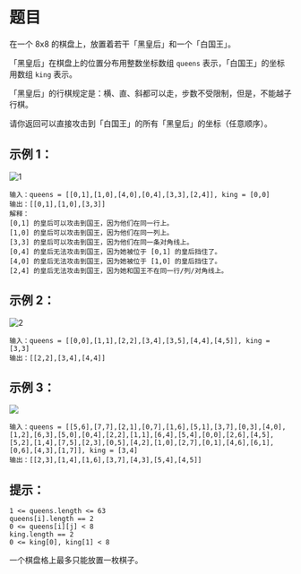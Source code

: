 题目
=====
在一个 8x8 的棋盘上，放置着若干「黑皇后」和一个「白国王」。

「黑皇后」在棋盘上的位置分布用整数坐标数组 `queens` 表示，「白国王」的坐标用数组 `king` 表示。

「黑皇后」的行棋规定是：横、直、斜都可以走，步数不受限制，但是，不能越子行棋。

请你返回可以直接攻击到「白国王」的所有「黑皇后」的坐标（任意顺序）。

示例 1：
---
![1](https://i.loli.net/2021/03/26/oXEJpUt9QGPBxH5.jpg)
```
输入：queens = [[0,1],[1,0],[4,0],[0,4],[3,3],[2,4]], king = [0,0]
输出：[[0,1],[1,0],[3,3]]
解释： 
[0,1] 的皇后可以攻击到国王，因为他们在同一行上。 
[1,0] 的皇后可以攻击到国王，因为他们在同一列上。 
[3,3] 的皇后可以攻击到国王，因为他们在同一条对角线上。 
[0,4] 的皇后无法攻击到国王，因为她被位于 [0,1] 的皇后挡住了。 
[4,0] 的皇后无法攻击到国王，因为她被位于 [1,0] 的皇后挡住了。 
[2,4] 的皇后无法攻击到国王，因为她和国王不在同一行/列/对角线上。
```
示例 2：
---
![2](https://i.loli.net/2021/03/26/BsCnkt3mKzqY9lT.jpg)
```
输入：queens = [[0,0],[1,1],[2,2],[3,4],[3,5],[4,4],[4,5]], king = [3,3]
输出：[[2,2],[3,4],[4,4]]
```
示例 3：
---
![](https://i.loli.net/2021/03/26/yxauXSwWnTH95Qo.jpg)
```
输入：queens = [[5,6],[7,7],[2,1],[0,7],[1,6],[5,1],[3,7],[0,3],[4,0],[1,2],[6,3],[5,0],[0,4],[2,2],[1,1],[6,4],[5,4],[0,0],[2,6],[4,5],[5,2],[1,4],[7,5],[2,3],[0,5],[4,2],[1,0],[2,7],[0,1],[4,6],[6,1],[0,6],[4,3],[1,7]], king = [3,4]
输出：[[2,3],[1,4],[1,6],[3,7],[4,3],[5,4],[4,5]]
```
提示：
---
```
1 <= queens.length <= 63
queens[i].length == 2
0 <= queens[i][j] < 8
king.length == 2
0 <= king[0], king[1] < 8
```
一个棋盘格上最多只能放置一枚棋子。